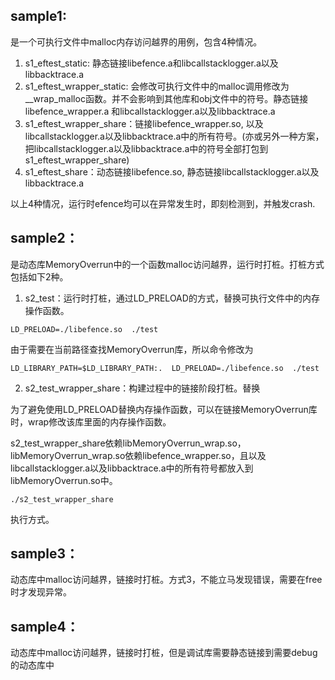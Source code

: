 ## sample1: 

是一个可执行文件中malloc内存访问越界的用例，包含4种情况。

1. s1_eftest_static: 静态链接libefence.a和libcallstacklogger.a以及libbacktrace.a
2. s1_eftest_wrapper_static: 会修改可执行文件中的malloc调用修改为__wrap_malloc函数。并不会影响到其他库和obj文件中的符号。静态链接libefence_wrapper.a 和libcallstacklogger.a以及libbacktrace.a
3. s1_eftest_wrapper_share：链接libefence_wrapper.so,  以及libcallstacklogger.a以及libbacktrace.a中的所有符号。(亦或另外一种方案，把libcallstacklogger.a以及libbacktrace.a中的符号全部打包到s1_eftest_wrapper_share)
4. s1_eftest_share：动态链接libefence.so, 静态链接libcallstacklogger.a以及libbacktrace.a



以上4种情况，运行时efence均可以在异常发生时，即刻检测到，并触发crash.



## sample2：

是动态库MemoryOverrun中的一个函数malloc访问越界，运行时打桩。打桩方式包括如下2种。

1. s2_test：运行时打桩，通过LD_PRELOAD的方式，替换可执行文件中的内存操作函数。

```
LD_PRELOAD=./libefence.so  ./test
```
由于需要在当前路径查找MemoryOverrun库，所以命令修改为

```
LD_LIBRARY_PATH=$LD_LIBRARY_PATH:.  LD_PRELOAD=./libefence.so  ./test
```



2. s2_test_wrapper_share：构建过程中的链接阶段打桩。替换

为了避免使用LD_PRELOAD替换内存操作函数，可以在链接MemoryOverrun库时，wrap修改该库里面的内存操作函数。

s2_test_wrapper_share依赖libMemoryOverrun_wrap.so，libMemoryOverrun_wrap.so依赖libefence_wrapper.so，且以及libcallstacklogger.a以及libbacktrace.a中的所有符号都放入到libMemoryOverrun.so中。

```
./s2_test_wrapper_share 
```

执行方式。





## sample3：

动态库中malloc访问越界，链接时打桩。方式3，不能立马发现错误，需要在free时才发现异常。









## sample4：

动态库中malloc访问越界，链接时打桩，但是调试库需要静态链接到需要debug的动态库中





























